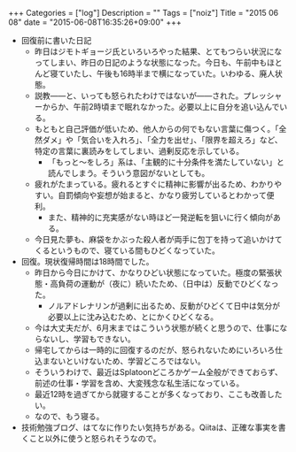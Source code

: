 +++
Categories = ["log"]
Description = ""
Tags = ["noiz"]
Title = "2015 06 08"
date = "2015-06-08T16:35:26+09:00"
+++

* 回復前に書いた日記
	* 昨日はジモトギョージ氏といろいろやった結果、とてもつらい状況になってしまい、昨日の日記のような状態になった。今日も、午前中もほとんど寝ていたし、午後も16時半まで横になっていた。いわゆる、廃人状態。
	* 説教——と、いっても怒られたわけではないが——された。プレッシャーからか、午前2時頃まで眠れなかった。必要以上に自分を追い込んでいる。
	* もともと自己評価が低いため、他人からの何でもない言葉に傷つく。「全然ダメ」や「気合いを入れろ」、「全力を出せ」、「限界を超えろ」など、特定の言葉に裏読みをしてしまい、過剰反応を示している。
		* 「もっと〜をしろ」系は、「主観的に十分条件を満たしていない」と読んでしまう。そういう意図がないとしても。
	* 疲れがたまっている。疲れるとすぐに精神に影響が出るため、わかりやすい。自罰傾向や妄想が始まると、かなり疲労しているとわかって便利。
		* また、精神的に充実感がない時ほど一発逆転を狙いに行く傾向がある。
	* 今日見た夢も、麻袋をかぶった殺人者が両手に包丁を持って追いかけてくるというもので、寝ている間もひどくなっていた。
* 回復。現状復帰時間は18時間でした。
	* 昨日から今日にかけて、かなりひどい状態になっていた。極度の緊張状態・高負荷の運動が（夜に）続いたため、（日中は）反動でひどくなった。
		* ノルアドレナリンが過剰に出るため、反動がひどくて日中は気分が必要以上に沈み込むため、とにかくひどくなる。
	* 今は大丈夫だが、6月末まではこういう状態が続くと思うので、仕事にならないし、学習もできない。
	* 帰宅してからは一時的に回復するのだが、怒られないためにいろいろ仕込まないといけないため、学習どころではない。
	* そういうわけで、最近はSplatoonどころかゲーム全般ができておらず、前述の仕事・学習を含め、大変残念な私生活になっている。
	* 最近12時を過ぎてから就寝することが多くなっており、ここも改善したい。
	* なので、もう寝る。
* 技術勉強ブログ、はてなに作りたい気持ちがある。Qiitaは、正確な事実を書くこと以外に使うと怒られそうなので。